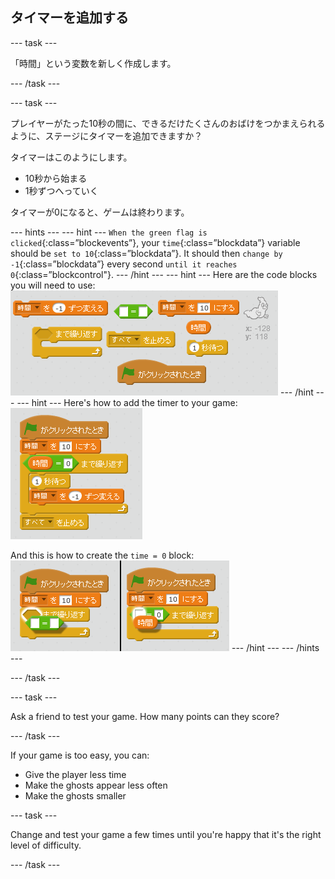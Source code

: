 ## タイマーを追加する

\--- task \---

「時間」という変数を新しく作成します。

\--- /task \---

\--- task \---

プレイヤーがたった10秒の間に、できるだけたくさんのおばけをつかまえられるように、ステージにタイマーを追加できますか？

タイマーはこのようにします。

+ 10秒から始まる
+ 1秒ずつへっていく

タイマーが0になると、ゲームは終わります。

\--- hints \--- \--- hint \--- `When the green flag is clicked`{:class=”blockevents”}, your `time`{:class=”blockdata”} variable should be `set to 10`{:class=”blockdata”}. It should then `change by -1`{:class=”blockdata”} every second `until it reaches 0`{:class=”blockcontrol"}. \--- /hint \--- \--- hint \--- Here are the code blocks you will need to use: ![screenshot](images/ghost-timer-blocks.png) \--- /hint \--- \--- hint \--- Here's how to add the timer to your game: ![スクリーンショット](images/ghost-timer-code.png)

And this is how to create the `time = 0` block: ![screenshot](images/ghost-timer-help.png) \--- /hint \--- \--- /hints \---

\--- /task \---

\--- task \---

Ask a friend to test your game. How many points can they score?

\--- /task \---

If your game is too easy, you can:

+ Give the player less time
+ Make the ghosts appear less often
+ Make the ghosts smaller

\--- task \---

Change and test your game a few times until you're happy that it's the right level of difficulty.

\--- /task \---